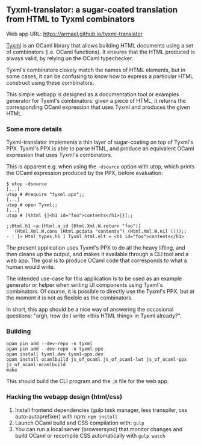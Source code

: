 ## Tyxml-translator: a sugar-coated translation from HTML to Tyxml combinators

Web app URL: https://armael.github.io/tyxml-translator

[Tyxml](https://github.com/ocsigen/tyxml) is an OCaml library that allows
building HTML documents using a set of combinators (i.e. OCaml functions). It
ensures that the HTML produced is always valid, by relying on the OCaml
typechecker.

Tyxml's combinators closely match the names of HTML elements, but in some cases,
it can be confusing to know how to express a particular HTML construct using
these combinators.

This simple webapp is designed as a documentation tool or examples generator for
Tyxml's combinators: given a piece of HTML, it returns the corresponding OCaml
expression that uses Tyxml and produces the given HTML.

### Some more details

Tyxml-translator implements a thin layer of sugar-coating on top of Tyxml's PPX.
Tyxml's PPX is able to parse HTML, and produce an equivalent OCaml expression
that uses Tyxml's combinators.

This is apparent e.g. when using the `-dsource` option with utop, which prints
the OCaml expression produced by the PPX, before evaluation:

```
$ utop -dsource
[...]
utop # #require "tyxml.ppx";;
[...]
utop # open Tyxml;;
[...]
utop # [%html {|<h1 id="foo">contents</h1>|}];;

;;Html.h1 ~a:[Html.a_id (Html.Xml.W.return "foo")]
   (Html.Xml.W.cons (Html.pcdata "contents") (Html.Xml.W.nil ()));;
- : [> Html_types.h1 ] Tyxml_html.elt = <h1 id="foo">contents</h1>
```


The present application uses Tyxml's PPX to do all the heavy lifting, and then
cleans up the output, and makes it available through a CLI tool and a web app.
The goal is to produce OCaml code that corresponds to what a human would write.

The intended use-case for this application is to be used as an example generator
or helper when writing UI components using Tyxml's combinators. Of course, it is
possible to directly use the Tyxml's PPX, but at the moment it is not as
flexible as the combinators.

In short, this app should be a nice way of answering the occasional questions:
"argh, how do I write \<this HTML thing\> in Tyxml already?".

### Building

```
opam pin add --dev-repo -n tyxml
opam pin add --dev-repo -n tyxml-ppx
opam install tyxml.dev tyxml-ppx.dev
opam install ocamlbuild js_of_ocaml js_of_ocaml-lwt js_of_ocaml-ppx js_of_ocaml-ocamlbuild
make
```

This should build the CLI program and the .js file for the web app.

### Hacking the webapp design (html/css)

1. Install frontend dependencies (gulp task manager, less transpiler, css auto-autoprefixer) with npm: `npm install`
2. Launch OCaml build and CSS compilation with: `gulp`
3. You can run a local server (browsersync) that monitor changes and build OCaml or recompile CSS automatically with `gulp watch`
